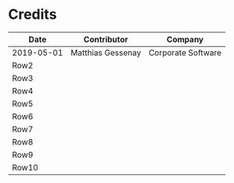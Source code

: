 # Credits

| Date       | Contributor       | Company            |
| ---------- | ----------------- | ------------------ |
| 2019-05-01 | Matthias Gessenay | Corporate Software |
| Row2       |                   |                    |
| Row3       |                   |                    |
| Row4       |                   |                    |
| Row5       |                   |                    |
| Row6       |                   |                    |
| Row7       |                   |                    |
| Row8       |                   |                    |
| Row9       |                   |                    |
| Row10      |                   |                    |
